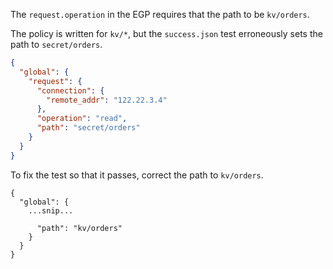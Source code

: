 The `request.operation` in the EGP requires that the path to be `kv/orders`.

The policy is written for `kv/*`, but the `success.json` test erroneously sets the path to `secret/orders`.

```json
{
  "global": {
    "request": {
      "connection": {
        "remote_addr": "122.22.3.4"
      },
      "operation": "read",
      "path": "secret/orders"
    }
  }
}
```

To fix the test so that it passes, correct the path to `kv/orders`.

```
{
  "global": {
    ...snip...

      "path": "kv/orders"
    }
  }
}
```
